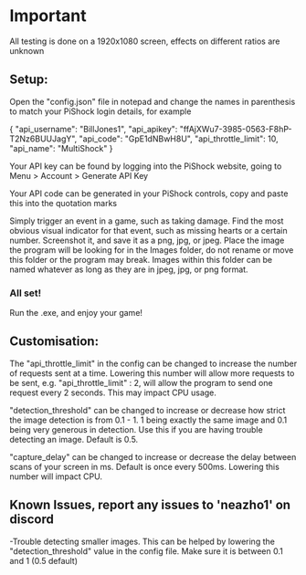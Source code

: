 # Important
All testing is done on a 1920x1080 screen, effects on different ratios are unknown

## Setup:
Open the "config.json" file in notepad and change the names in parenthesis to match your PiShock login details, for example

{
  "api_username": "BillJones1",
  "api_apikey": "ffAjXWu7-3985-0563-F8hP-T2Nz6BUUJagY",
  "api_code": "GpE1dNBwH8U",
  "api_throttle_limit": 10,
  "api_name": "MultiShock"
}

Your API key can be found by logging into the PiShock website, going to Menu > Account > Generate API Key

Your API code can be generated in your PiShock controls, copy and paste this into the quotation marks

Simply trigger an event in a game, such as taking damage.
Find the most obvious visual indicator for that event, such as missing hearts or a certain number.
Screenshot it, and save it as a png, jpg, or jpeg.
Place the image the program will be looking for in the Images folder, do not rename or move this folder or the program may break.
Images within this folder can be named whatever as long as they are in jpeg, jpg, or png format.

### All set!
Run the .exe, and enjoy your game!

## Customisation:

The "api_throttle_limit" in the config can be changed to increase the number of requests sent at a time. Lowering this number will allow more requests to be sent, e.g. "api_throttle_limit" : 2, will allow the program to send one request every 2 seconds. This may impact CPU usage.

"detection_threshold" can be changed to increase or decrease how strict the image detection is from 0.1 - 1. 1 being exactly the same image and 0.1 being very generous in detection. Use this if you are having trouble detecting an image. Default is 0.5.

"capture_delay" can be changed to increase or decrease the delay between scans of your screen in ms. Default is once every 500ms. Lowering this number will impact CPU.

## Known Issues, report any issues to 'neazho1' on discord

-Trouble detecting smaller images.  This can be helped by lowering the "detection_threshold" value in the config file. Make sure it is between 0.1 and 1 (0.5 default)

